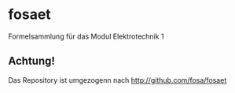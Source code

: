 fosaet
======

Formelsammlung für das Modul Elektrotechnik 1

Achtung! 
--------
Das Repository ist umgezogenn nach http://github.com/fosa/fosaet

